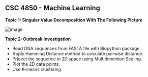 ## **CSC 4850 - Machine Learning** 
**Topic 1: Singular Value Decomposition With The Following Picture**

![image](https://drive.google.com/file/d/13N5bDwcZc40myJc-usx7H1c9CdNyuFcl/view?usp=sharing)

**Topic 2: Outbreak Investigation** 

+ Read DNA sequences from FASTA file with Biopython package. 
+ Apply Hamming Distance method to calculate pairwise distance.
+ Prjoect the sequence in 2D space using Multidimention Scaling.
+ Plot the 2D data points.
+ Use K-means clustering.  

